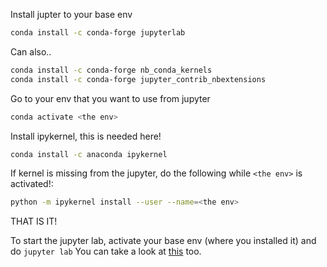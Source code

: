 Install jupter to your base env 
```bash
conda install -c conda-forge jupyterlab
```

Can also..
```bash
conda install -c conda-forge nb_conda_kernels  
conda install -c conda-forge jupyter_contrib_nbextensions
```

Go to your env that you want to use from jupyter
```bash
conda activate <the env>
```

Install ipykernel, this is needed here!
```bash
conda install -c anaconda ipykernel
```

If kernel is missing from the jupyter, do the following while `<the env>` is activated!:
```bash
python -m ipykernel install --user --name=<the env>
```

THAT IS IT!
  
To start the jupyter lab, activate your base env (where you installed it) and do `jupyter lab`
You can take a look at [this](https://github.com/GirayEryilmaz/bash-snippets/blob/main/run-jupyter-lab.sh) too.
